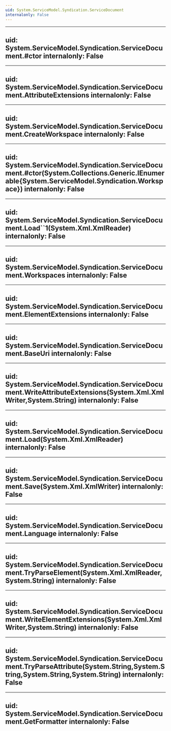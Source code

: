```yaml
---
uid: System.ServiceModel.Syndication.ServiceDocument
internalonly: False
---
```


---
uid: System.ServiceModel.Syndication.ServiceDocument.#ctor
internalonly: False
---

---
uid: System.ServiceModel.Syndication.ServiceDocument.AttributeExtensions
internalonly: False
---

---
uid: System.ServiceModel.Syndication.ServiceDocument.CreateWorkspace
internalonly: False
---

---
uid: System.ServiceModel.Syndication.ServiceDocument.#ctor(System.Collections.Generic.IEnumerable{System.ServiceModel.Syndication.Workspace})
internalonly: False
---

---
uid: System.ServiceModel.Syndication.ServiceDocument.Load``1(System.Xml.XmlReader)
internalonly: False
---

---
uid: System.ServiceModel.Syndication.ServiceDocument.Workspaces
internalonly: False
---

---
uid: System.ServiceModel.Syndication.ServiceDocument.ElementExtensions
internalonly: False
---

---
uid: System.ServiceModel.Syndication.ServiceDocument.BaseUri
internalonly: False
---

---
uid: System.ServiceModel.Syndication.ServiceDocument.WriteAttributeExtensions(System.Xml.XmlWriter,System.String)
internalonly: False
---

---
uid: System.ServiceModel.Syndication.ServiceDocument.Load(System.Xml.XmlReader)
internalonly: False
---

---
uid: System.ServiceModel.Syndication.ServiceDocument.Save(System.Xml.XmlWriter)
internalonly: False
---

---
uid: System.ServiceModel.Syndication.ServiceDocument.Language
internalonly: False
---

---
uid: System.ServiceModel.Syndication.ServiceDocument.TryParseElement(System.Xml.XmlReader,System.String)
internalonly: False
---

---
uid: System.ServiceModel.Syndication.ServiceDocument.WriteElementExtensions(System.Xml.XmlWriter,System.String)
internalonly: False
---

---
uid: System.ServiceModel.Syndication.ServiceDocument.TryParseAttribute(System.String,System.String,System.String,System.String)
internalonly: False
---

---
uid: System.ServiceModel.Syndication.ServiceDocument.GetFormatter
internalonly: False
---
